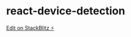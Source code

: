 # react-device-detection

[Edit on StackBlitz ⚡️](https://stackblitz.com/edit/stackblitz-starters-uzdqee)